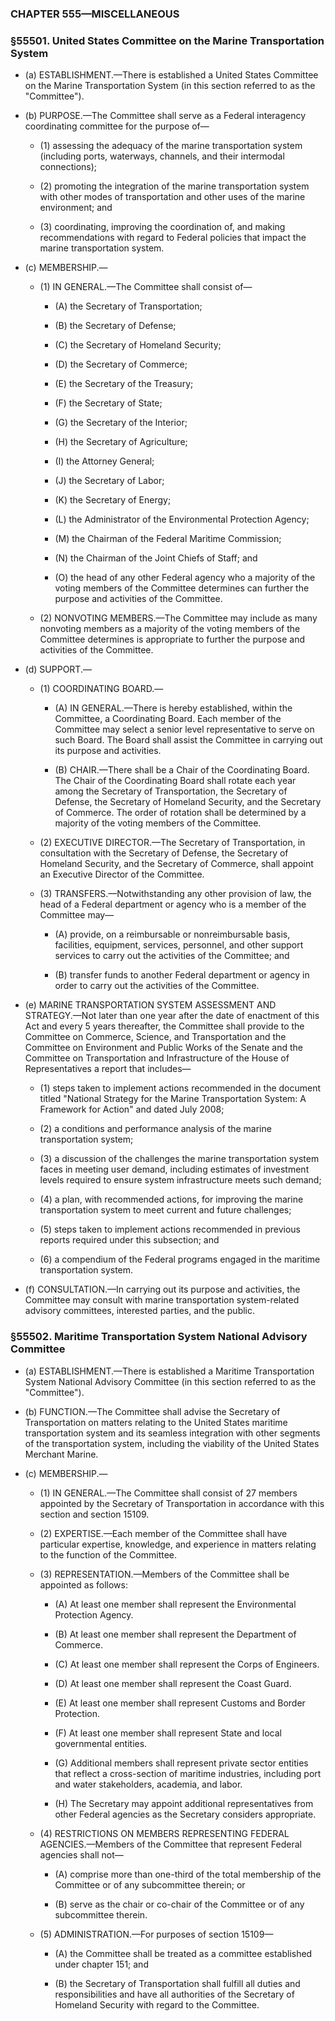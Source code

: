 ### **CHAPTER 555—MISCELLANEOUS**

### §55501. United States Committee on the Marine Transportation System
* (a) ESTABLISHMENT.—There is established a United States Committee on the Marine Transportation System (in this section referred to as the "Committee").

* (b) PURPOSE.—The Committee shall serve as a Federal interagency coordinating committee for the purpose of—

  * (1) assessing the adequacy of the marine transportation system (including ports, waterways, channels, and their intermodal connections);

  * (2) promoting the integration of the marine transportation system with other modes of transportation and other uses of the marine environment; and

  * (3) coordinating, improving the coordination of, and making recommendations with regard to Federal policies that impact the marine transportation system.


* (c) MEMBERSHIP.—

  * (1) IN GENERAL.—The Committee shall consist of—

    * (A) the Secretary of Transportation;

    * (B) the Secretary of Defense;

    * (C) the Secretary of Homeland Security;

    * (D) the Secretary of Commerce;

    * (E) the Secretary of the Treasury;

    * (F) the Secretary of State;

    * (G) the Secretary of the Interior;

    * (H) the Secretary of Agriculture;

    * (I) the Attorney General;

    * (J) the Secretary of Labor;

    * (K) the Secretary of Energy;

    * (L) the Administrator of the Environmental Protection Agency;

    * (M) the Chairman of the Federal Maritime Commission;

    * (N) the Chairman of the Joint Chiefs of Staff; and

    * (O) the head of any other Federal agency who a majority of the voting members of the Committee determines can further the purpose and activities of the Committee.


  * (2) NONVOTING MEMBERS.—The Committee may include as many nonvoting members as a majority of the voting members of the Committee determines is appropriate to further the purpose and activities of the Committee.


* (d) SUPPORT.—

  * (1) COORDINATING BOARD.—

    * (A) IN GENERAL.—There is hereby established, within the Committee, a Coordinating Board. Each member of the Committee may select a senior level representative to serve on such Board. The Board shall assist the Committee in carrying out its purpose and activities.

    * (B) CHAIR.—There shall be a Chair of the Coordinating Board. The Chair of the Coordinating Board shall rotate each year among the Secretary of Transportation, the Secretary of Defense, the Secretary of Homeland Security, and the Secretary of Commerce. The order of rotation shall be determined by a majority of the voting members of the Committee.


  * (2) EXECUTIVE DIRECTOR.—The Secretary of Transportation, in consultation with the Secretary of Defense, the Secretary of Homeland Security, and the Secretary of Commerce, shall appoint an Executive Director of the Committee.

  * (3) TRANSFERS.—Notwithstanding any other provision of law, the head of a Federal department or agency who is a member of the Committee may—

    * (A) provide, on a reimbursable or nonreimbursable basis, facilities, equipment, services, personnel, and other support services to carry out the activities of the Committee; and

    * (B) transfer funds to another Federal department or agency in order to carry out the activities of the Committee.


* (e) MARINE TRANSPORTATION SYSTEM ASSESSMENT AND STRATEGY.—Not later than one year after the date of enactment of this Act and every 5 years thereafter, the Committee shall provide to the Committee on Commerce, Science, and Transportation and the Committee on Environment and Public Works of the Senate and the Committee on Transportation and Infrastructure of the House of Representatives a report that includes—

  * (1) steps taken to implement actions recommended in the document titled "National Strategy for the Marine Transportation System: A Framework for Action" and dated July 2008;

  * (2) a conditions and performance analysis of the marine transportation system;

  * (3) a discussion of the challenges the marine transportation system faces in meeting user demand, including estimates of investment levels required to ensure system infrastructure meets such demand;

  * (4) a plan, with recommended actions, for improving the marine transportation system to meet current and future challenges;

  * (5) steps taken to implement actions recommended in previous reports required under this subsection; and

  * (6) a compendium of the Federal programs engaged in the maritime transportation system.


* (f) CONSULTATION.—In carrying out its purpose and activities, the Committee may consult with marine transportation system-related advisory committees, interested parties, and the public.

### §55502. Maritime Transportation System National Advisory Committee
* (a) ESTABLISHMENT.—There is established a Maritime Transportation System National Advisory Committee (in this section referred to as the "Committee").

* (b) FUNCTION.—The Committee shall advise the Secretary of Transportation on matters relating to the United States maritime transportation system and its seamless integration with other segments of the transportation system, including the viability of the United States Merchant Marine.

* (c) MEMBERSHIP.—

  * (1) IN GENERAL.—The Committee shall consist of 27 members appointed by the Secretary of Transportation in accordance with this section and section 15109.

  * (2) EXPERTISE.—Each member of the Committee shall have particular expertise, knowledge, and experience in matters relating to the function of the Committee.

  * (3) REPRESENTATION.—Members of the Committee shall be appointed as follows:

    * (A) At least one member shall represent the Environmental Protection Agency.

    * (B) At least one member shall represent the Department of Commerce.

    * (C) At least one member shall represent the Corps of Engineers.

    * (D) At least one member shall represent the Coast Guard.

    * (E) At least one member shall represent Customs and Border Protection.

    * (F) At least one member shall represent State and local governmental entities.

    * (G) Additional members shall represent private sector entities that reflect a cross-section of maritime industries, including port and water stakeholders, academia, and labor.

    * (H) The Secretary may appoint additional representatives from other Federal agencies as the Secretary considers appropriate.


  * (4) RESTRICTIONS ON MEMBERS REPRESENTING FEDERAL AGENCIES.—Members of the Committee that represent Federal agencies shall not—

    * (A) comprise more than one-third of the total membership of the Committee or of any subcommittee therein; or

    * (B) serve as the chair or co-chair of the Committee or of any subcommittee therein.


  * (5) ADMINISTRATION.—For purposes of section 15109—

    * (A) the Committee shall be treated as a committee established under chapter 151; and

    * (B) the Secretary of Transportation shall fulfill all duties and responsibilities and have all authorities of the Secretary of Homeland Security with regard to the Committee.